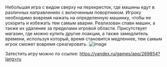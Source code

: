 Небольшая игра с видом сверху на перекресток, где машины едут в различных направлениях с включенным повортником. Игроку необходимо вовремя нажать на определенную машинку, чтобы ее ускорить и избежать тем самым аварии.
Реализован спавн машин, а также их удаление за пределами игровой области. Присутствует магазин, где можно купить другие лоакции, а также замедлитель времени, используя который, время становится медленнее, тем самым игрок сможет вовремя среагировать.
![image](https://github.com/HAR4A/TraficCars/assets/150113486/01332b09-581a-4218-8097-56fc15b6db81)

Затестить игру можно по ссылке: https://yandex.ru/games/app/269854?lang=ru
